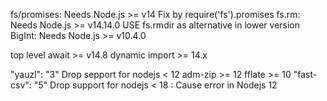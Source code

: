 fs/promises: Needs Node.js >= v14
      Fix by require('fs').promises
fs.rm: Needs Node.js >= v14.14.0
			USE fs.rmdir as alternative in lower version 
BigInt: Needs Node.js >= v10.4.0


top level await >= v14.8
dynamic import >= 14.x


"yauzl": "3" Drop sepport for nodejs < 12
adm-zip >= 12
fflate >= 10
"fast-csv": "5" Drop support for nodejs < 18
          : Cause error in Nodejs 12

